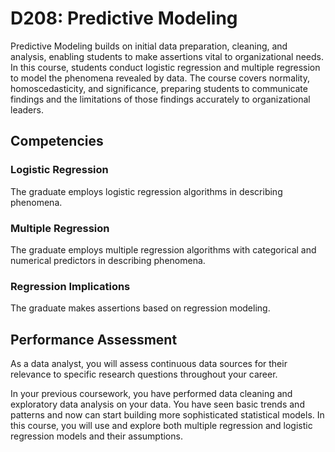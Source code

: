# D208: Predictive Modeling
Predictive Modeling builds on initial data preparation, cleaning, and analysis, enabling students to make assertions vital to organizational needs. In this course, students conduct logistic regression and multiple regression to model the phenomena revealed by data. The course covers normality, homoscedasticity, and significance, preparing students to communicate findings and the limitations of those findings accurately to organizational leaders.

## Competencies
### Logistic Regression
The graduate employs logistic regression algorithms in describing phenomena.
### Multiple Regression
The graduate employs multiple regression algorithms with categorical and numerical predictors in describing phenomena.
### Regression Implications
The graduate makes assertions based on regression modeling.

## Performance Assessment
As a data analyst, you will assess continuous data sources for their relevance to specific research questions throughout your career.

In your previous coursework, you have performed data cleaning and exploratory data analysis on your data. You have seen basic trends and patterns and now can start building more sophisticated statistical models. In this course, you will use and explore both multiple regression and logistic regression models and their assumptions.
